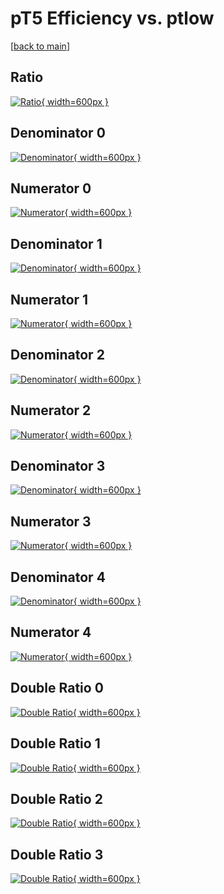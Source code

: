 # pT5 Efficiency vs. ptlow

[[back to main](./)]



## Ratio

[![Ratio](../mtv/var/pT5_vtr_0_1_eff_ptlow.png){ width=600px }](../mtv/var/pT5_vtr_0_1_eff_ptlow.pdf)

## Denominator 0

[![Denominator](../mtv/den/pT5_vtr_0_1_eff_ptlow_den0.png){ width=600px }](../mtv/den/pT5_vtr_0_1_eff_ptlow_den0.pdf)

## Numerator 0

[![Numerator](../mtv/num/pT5_vtr_0_1_eff_ptlow_num0.png){ width=600px }](../mtv/num/pT5_vtr_0_1_eff_ptlow_num0.pdf)

## Denominator 1

[![Denominator](../mtv/den/pT5_vtr_0_1_eff_ptlow_den1.png){ width=600px }](../mtv/den/pT5_vtr_0_1_eff_ptlow_den1.pdf)

## Numerator 1

[![Numerator](../mtv/num/pT5_vtr_0_1_eff_ptlow_num1.png){ width=600px }](../mtv/num/pT5_vtr_0_1_eff_ptlow_num1.pdf)

## Denominator 2

[![Denominator](../mtv/den/pT5_vtr_0_1_eff_ptlow_den2.png){ width=600px }](../mtv/den/pT5_vtr_0_1_eff_ptlow_den2.pdf)

## Numerator 2

[![Numerator](../mtv/num/pT5_vtr_0_1_eff_ptlow_num2.png){ width=600px }](../mtv/num/pT5_vtr_0_1_eff_ptlow_num2.pdf)

## Denominator 3

[![Denominator](../mtv/den/pT5_vtr_0_1_eff_ptlow_den3.png){ width=600px }](../mtv/den/pT5_vtr_0_1_eff_ptlow_den3.pdf)

## Numerator 3

[![Numerator](../mtv/num/pT5_vtr_0_1_eff_ptlow_num3.png){ width=600px }](../mtv/num/pT5_vtr_0_1_eff_ptlow_num3.pdf)

## Denominator 4

[![Denominator](../mtv/den/pT5_vtr_0_1_eff_ptlow_den4.png){ width=600px }](../mtv/den/pT5_vtr_0_1_eff_ptlow_den4.pdf)

## Numerator 4

[![Numerator](../mtv/num/pT5_vtr_0_1_eff_ptlow_num4.png){ width=600px }](../mtv/num/pT5_vtr_0_1_eff_ptlow_num4.pdf)

## Double Ratio 0

[![Double Ratio](../mtv/ratio/pT5_vtr_0_1_eff_ptlow_ratio0.png){ width=600px }](../mtv/ratio/pT5_vtr_0_1_eff_ptlow_ratio0.pdf)

## Double Ratio 1

[![Double Ratio](../mtv/ratio/pT5_vtr_0_1_eff_ptlow_ratio1.png){ width=600px }](../mtv/ratio/pT5_vtr_0_1_eff_ptlow_ratio1.pdf)

## Double Ratio 2

[![Double Ratio](../mtv/ratio/pT5_vtr_0_1_eff_ptlow_ratio2.png){ width=600px }](../mtv/ratio/pT5_vtr_0_1_eff_ptlow_ratio2.pdf)

## Double Ratio 3

[![Double Ratio](../mtv/ratio/pT5_vtr_0_1_eff_ptlow_ratio3.png){ width=600px }](../mtv/ratio/pT5_vtr_0_1_eff_ptlow_ratio3.pdf)

